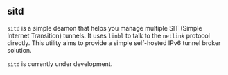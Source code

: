 sitd
---

`sitd` is a simple deamon that helps you manage multiple SIT (Simple Internet Transition) tunnels. It uses `linbl` to talk to the `netlink` protocol directly. This utility aims to provide a simple self-hosted IPv6 tunnel broker solution.


`sitd` is currently under development.